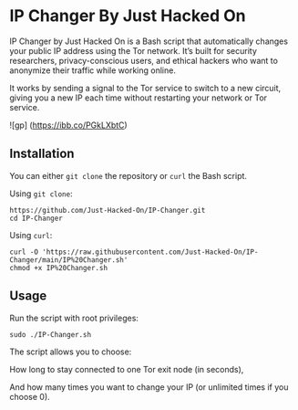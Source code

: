 # IP Changer By Just Hacked On

IP Changer by Just Hacked On is a Bash script that automatically changes your public IP address using the Tor network. It’s built for security researchers, privacy-conscious users, and ethical hackers who want to anonymize their traffic while working online.

It works by sending a signal to the Tor service to switch to a new circuit, giving you a new IP each time without restarting your network or Tor service.

![gp]
(https://ibb.co/PGkLXbtC)

## Installation

You can either `git clone` the repository or `curl` the Bash script.

Using `git clone`:

```shell
https://github.com/Just-Hacked-On/IP-Changer.git
cd IP-Changer
```

Using `curl`:

```shell
curl -O 'https://raw.githubusercontent.com/Just-Hacked-On/IP-Changer/main/IP%20Changer.sh'
chmod +x IP%20Changer.sh
```

## Usage

Run the script with root privileges:

```shell
sudo ./IP-Changer.sh
```

The script allows you to choose:

How long to stay connected to one Tor exit node (in seconds),

And how many times you want to change your IP (or unlimited times if you choose 0).
